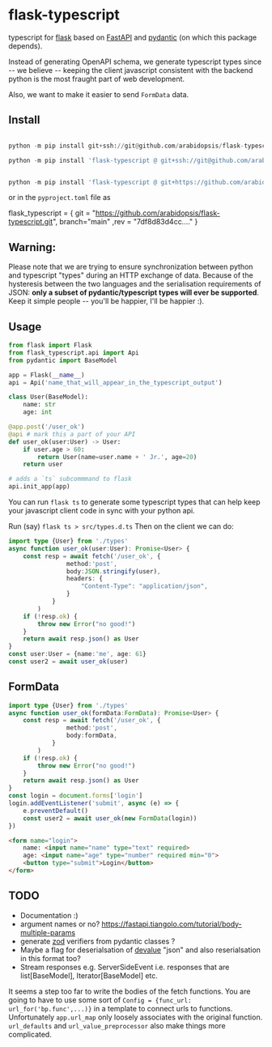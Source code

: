 # flask-typescript

typescript for [flask](https://flask.palletsprojects.com/)
based on [FastAPI](https://fastapi.tiangolo.com) and
[pydantic](https://docs.pydantic.dev/) (on which this package depends).

Instead of generating OpenAPI schema, we generate typescript types since
-- we believe --
keeping the client javascript consistent with the backend python is the most
fraught part of web development.

Also, we want to make it easier to send `FormData`
data.

## Install

```python

python -m pip install git+ssh://git@github.com/arabidopsis/flask-typescript

python -m pip install 'flask-typescript @ git+ssh://git@github.com/arabidopsis/flask-typescript@<rev>#flask-typescript[sqla]'
```

```python

python -m pip install 'flask-typescript @ git+https://github.com/arabidopsis/flask-typescript@<rev>#flask-typescript[sqla]'
```
or in the `pyproject.toml` file as

flask_typescript = { git = "https://github.com/arabidopsis/flask-typescript.git", branch="main" ,rev = "7df8d83d4cc...." }

## Warning:

Please note that we are trying to ensure synchronization between python and
typescript "types" during an HTTP exchange of data. Because of the hysteresis
between the two languages and the serialisation requirements of JSON:
**only a subset of pydantic/typescript types will ever be supported**.
Keep it simple people -- you'll be happier, I'll be happier :).

## Usage

```python
from flask import Flask
from flask_typescript.api import Api
from pydantic import BaseModel

app = Flask(__name__)
api = Api('name_that_will_appear_in_the_typescript_output')

class User(BaseModel):
    name: str
    age: int

@app.post('/user_ok')
@api # mark this a part of your API
def user_ok(user:User) -> User:
    if user.age > 60:
        return User(name=user.name + ' Jr.', age=20)
    return user

# adds a `ts` subcommmand to flask
api.init_app(app)
```
You can run `flask ts` to generate some typescript types that can help keep your
javascript client code in sync with your python api.

Run  (say) `flask ts > src/types.d.ts`
Then on the client we can do:

```typescript
import type {User} from './types'
async function user_ok(user:User): Promise<User> {
    const resp = await fetch('/user_ok', {
                method:'post',
                body:JSON.stringify(user),
                headers: {
                    "Content-Type": "application/json",
                }
            }
        )
    if (!resp.ok) {
        throw new Error("no good!")
    }
    return await resp.json() as User
}
const user:User = {name:'me', age: 61}
const user2 = await user_ok(user)
```



## FormData

```typescript
import type {User} from './types'
async function user_ok(formData:FormData): Promise<User> {
    const resp = await fetch('/user_ok', {
                method:'post',
                body:formData,
            }
        )
    if (!resp.ok) {
        throw new Error("no good!")
    }
    return await resp.json() as User
}
const login = document.forms['login']
login.addEventListener('submit', async (e) => {
    e.preventDefault()
    const user2 = await user_ok(new FormData(login))
})
```

```html
<form name="login">
    name: <input name="name" type="text" required>
    age: <input name="age" type="number" required min="0">
    <button type="submit">Login</button>
</form>
```


## TODO

* Documentation :)
* argument names or no? https://fastapi.tiangolo.com/tutorial/body-multiple-params
* generate [zod](https://zod.dev/) verifiers from pydantic classes ?
* Maybe a flag for deserialsation of [devalue](https://github.com/Rich-Harris/devalue) "json"
  and also reserialsation in this format too?
* Stream responses e.g. ServerSideEvent i.e. responses that are list[BaseModel], Iterator[BaseModel] etc.


It seems a step too far to write the bodies of the fetch functions. You are
going to have to use some sort of `Config = {func_url: url_for('bp.func',...)}` in
a template to connect urls to functions. Unfortunately `app.url_map` only loosely
associates with the original function. `url_defaults` and `url_value_preprocessor` also make things more complicated.

